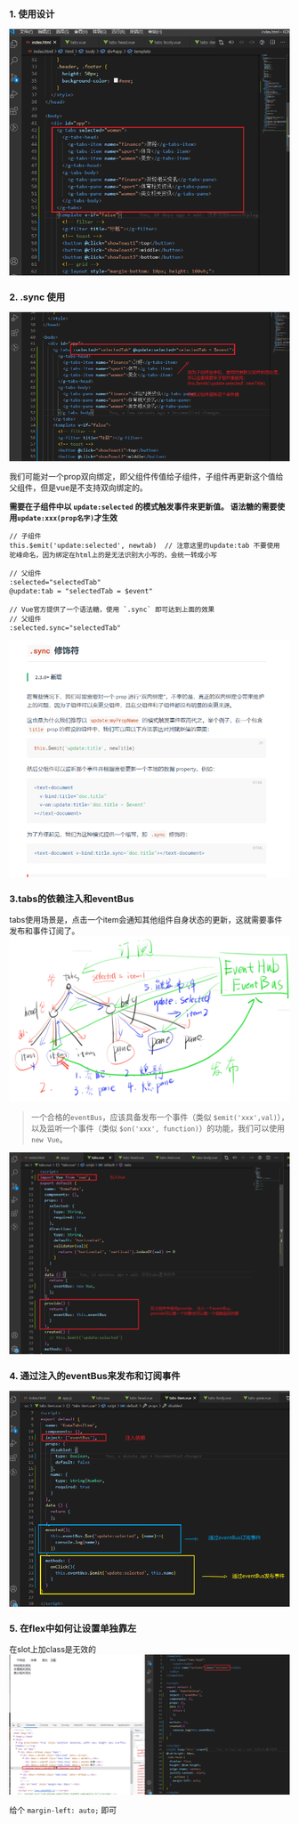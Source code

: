 ### 1. 使用设计
![1](./1tabs组件使用设计.png)


### 2. .sync 使用
![1](./2.sync的使用.png)

我们可能对一个prop双向绑定，即父组件传值给子组件，子组件再更新这个值给父组件，但是vue是不支持双向绑定的。

**需要在子组件中以 `update:selected` 的模式触发事件来更新值。 语法糖的需要使用`update:xxx(prop名字)`才生效**

```
// 子组件
this.$emit('update:selected', newtab)  // 注意这里的update:tab 不要使用 驼峰命名，因为绑定在html上的是无法识别大小写的，会统一转成小写

// 父组件
:selected="selectedTab"
@update:tab = "selectedTab = $event"

// Vue官方提供了一个语法糖，使用 `.sync` 即可达到上面的效果
// 父组件
:selected.sync="selectedTab"
```

![1](./2.sync的使用2.png)


### 3.tabs的依赖注入和eventBus
tabs使用场景是，点击一个item会通知其他组件自身状态的更新，这就需要事件发布和事件订阅了。
![1](./3.eventBus.png)

> 一个合格的`eventBus`，应该具备发布一个事件（类似 `$emit('xxx',val)`），以及监听一个事件（类似 `$on('xxx', function)`）的功能，我们可以使用 `new Vue`。

![4](./4.父组件注入eventBus.png)



### 4. 通过注入的eventBus来发布和订阅事件
![5](./5.组件通过eventBus发布订阅事件.png)


### 5. 在flex中如何让设置单独靠左
在slot上加class是无效的
![5](./6.在slot上加class是无效的.png)

给个 `margin-left: auto;` 即可